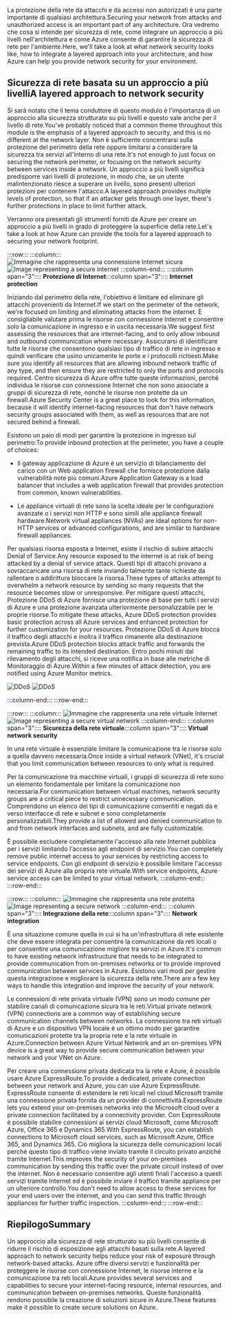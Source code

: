 <span data-ttu-id="b877f-101">La protezione della rete da attacchi e da accessi non autorizzati è una parte importante di qualsiasi architettura.</span><span class="sxs-lookup"><span data-stu-id="b877f-101">Securing your network from attacks and unauthorized access is an important part of any architecture.</span></span> <span data-ttu-id="b877f-102">Ora vedremo che cosa si intende per sicurezza di rete, come integrare un approccio a più livelli nell'architettura e come Azure consente di garantire la sicurezza di rete per l'ambiente.</span><span class="sxs-lookup"><span data-stu-id="b877f-102">Here, we'll take a look at what network security looks like, how to integrate a layered approach into your architecture, and how Azure can help you provide network security for your environment.</span></span>

## <a name="a-layered-approach-to-network-security"></a><span data-ttu-id="b877f-103">Sicurezza di rete basata su un approccio a più livelli</span><span class="sxs-lookup"><span data-stu-id="b877f-103">A layered approach to network security</span></span>

<span data-ttu-id="b877f-104">Si sarà notato che il tema conduttore di questo modulo è l'importanza di un approccio alla sicurezza strutturato su più livelli e questo vale anche per il livello di rete.</span><span class="sxs-lookup"><span data-stu-id="b877f-104">You've probably noticed that a common theme throughout this module is the emphasis of a layered approach to security, and this is no different at the network layer.</span></span> <span data-ttu-id="b877f-105">Non è sufficiente concentrarsi sulla protezione del perimetro della rete oppure limitarsi a considerare la sicurezza tra servizi all'interno di una rete.</span><span class="sxs-lookup"><span data-stu-id="b877f-105">It's not enough to just focus on securing the network perimeter, or focusing on the network security between services inside a network.</span></span> <span data-ttu-id="b877f-106">Un approccio a più livelli significa predisporre vari livelli di protezione, in modo che, se un utente malintenzionato riesce a superare un livello, sono presenti ulteriori protezioni per contenere l'attacco.</span><span class="sxs-lookup"><span data-stu-id="b877f-106">A layered approach provides multiple levels of protection, so that if an attacker gets through one layer, there's further protections in place to limit further attack.</span></span>

<span data-ttu-id="b877f-107">Verranno ora presentati gli strumenti forniti da Azure per creare un approccio a più livelli in grado di proteggere la superficie della rete.</span><span class="sxs-lookup"><span data-stu-id="b877f-107">Let's take a look at how Azure can provide the tools for a layered approach to securing your network footprint.</span></span>

:::row:::
  :::column:::
    <span data-ttu-id="b877f-108">![Immagine che rappresenta una connessione Internet sicura](../media/5-internet-protection.png)</span><span class="sxs-lookup"><span data-stu-id="b877f-108">![Image representing a secure internet](../media/5-internet-protection.png)</span></span>
  :::column-end:::
    <span data-ttu-id="b877f-109">:::column span="3":::: **Protezione di Internet**</span><span class="sxs-lookup"><span data-stu-id="b877f-109">:::column span="3":::: **Internet protection**</span></span>

<span data-ttu-id="b877f-110">Iniziando dal perimetro della rete, l'obiettivo è limitare ed eliminare gli attacchi provenienti da Internet.</span><span class="sxs-lookup"><span data-stu-id="b877f-110">If we start on the perimeter of the network, we're focused on limiting and eliminating attacks from the internet.</span></span> <span data-ttu-id="b877f-111">È consigliabile valutare prima le risorse con connessione Internet e consentire solo la comunicazione in ingresso e in uscita necessaria.</span><span class="sxs-lookup"><span data-stu-id="b877f-111">We suggest first assessing the resources that are internet-facing, and to only allow inbound and outbound communication where necessary.</span></span> <span data-ttu-id="b877f-112">Assicurarsi di identificare tutte le risorse che consentono qualsiasi tipo di traffico di rete in ingresso e quindi verificare che usino unicamente le porte e i protocolli richiesti.</span><span class="sxs-lookup"><span data-stu-id="b877f-112">Make sure you identify all resources that are allowing inbound network traffic of any type, and then ensure they are restricted to only the ports and protocols required.</span></span> <span data-ttu-id="b877f-113">Centro sicurezza di Azure offre tutte queste informazioni, perché individua le risorse con connessione Internet che non sono associate a gruppi di sicurezza di rete, nonché le risorse non protette da un firewall.</span><span class="sxs-lookup"><span data-stu-id="b877f-113">Azure Security Center is a great place to look for this information, because it will identify internet-facing resources that don't have network security groups associated with them, as well as resources that are not secured behind a firewall.</span></span>

<span data-ttu-id="b877f-114">Esistono un paio di modi per garantire la protezione in ingresso sul perimetro:</span><span class="sxs-lookup"><span data-stu-id="b877f-114">To provide inbound protection at the perimeter, you have a couple of choices:</span></span>

* <span data-ttu-id="b877f-115">Il gateway applicazione di Azure è un servizio di bilanciamento del carico con un Web application firewall che fornisce protezione dalla vulnerabilità note più comuni.</span><span class="sxs-lookup"><span data-stu-id="b877f-115">Azure Application Gateway is a load balancer that includes a web application firewall that provides protection from common, known vulnerabilities.</span></span>

* <span data-ttu-id="b877f-116">Le appliance virtuali di rete sono la scelta ideale per le configurazioni avanzate o i servizi non HTTP e sono simili alle appliance firewall hardware.</span><span class="sxs-lookup"><span data-stu-id="b877f-116">Network virtual appliances (NVAs) are ideal options for non-HTTP services or advanced configurations, and are similar to hardware firewall appliances.</span></span>

<span data-ttu-id="b877f-117">Per qualsiasi risorsa esposta a Internet, esiste il rischio di subire attacchi Denial of Service.</span><span class="sxs-lookup"><span data-stu-id="b877f-117">Any resource exposed to the internet is at risk of being attacked by a denial of service attack.</span></span> <span data-ttu-id="b877f-118">Questi tipi di attacchi provano a sovraccaricare una risorsa di rete inviando talmente tante richieste da rallentare o addirittura bloccare la risorsa.</span><span class="sxs-lookup"><span data-stu-id="b877f-118">These types of attacks attempt to overwhelm a network resource by sending so many requests that the resource becomes slow or unresponsive.</span></span> <span data-ttu-id="b877f-119">Per mitigare questi attacchi, Protezione DDoS di Azure fornisce una protezione di base per tutti i servizi di Azure e una protezione avanzata ulteriormente personalizzabile per le proprie risorse.</span><span class="sxs-lookup"><span data-stu-id="b877f-119">To mitigate these attacks, Azure DDoS protection provides basic protection across all Azure services and enhanced protection for further customization for your resources.</span></span> <span data-ttu-id="b877f-120">Protezione DDoS di Azure blocca il traffico degli attacchi e inoltra il traffico rimanente alla destinazione prevista.</span><span class="sxs-lookup"><span data-stu-id="b877f-120">Azure DDoS protection blocks attack traffic and forwards the remaining traffic to its intended destination.</span></span> <span data-ttu-id="b877f-121">Entro pochi minuti dal rilevamento degli attacchi, si riceve una notifica in base alle metriche di Monitoraggio di Azure.</span><span class="sxs-lookup"><span data-stu-id="b877f-121">Within a few minutes of attack detection, you are notified using Azure Monitor metrics.</span></span>

<span data-ttu-id="b877f-122"><!--TODO: replace with final media which was submitted for Design-for-security-in-azure -->
![DDoS](../media/ddos.png)</span><span class="sxs-lookup"><span data-stu-id="b877f-122"><!--TODO: replace with final media which was submitted for Design-for-security-in-azure -->
![DDoS](../media/ddos.png)</span></span>

 :::column-end:::
:::row-end:::

:::row:::
  :::column:::
    <span data-ttu-id="b877f-123">![Immagine che rappresenta una rete virtuale Internet](../media/5-vnet-security.png)</span><span class="sxs-lookup"><span data-stu-id="b877f-123">![Image representing a secure virtual network](../media/5-vnet-security.png)</span></span>
  :::column-end:::
    <span data-ttu-id="b877f-124">:::column span="3":::: **Sicurezza della rete virtuale**</span><span class="sxs-lookup"><span data-stu-id="b877f-124">:::column span="3":::: **Virtual network security**</span></span>

<span data-ttu-id="b877f-125">In una rete virtuale è essenziale limitare la comunicazione tra le risorse solo a quella davvero necessaria.</span><span class="sxs-lookup"><span data-stu-id="b877f-125">Once inside a virtual network (VNet), it's crucial that you limit communication between resources to only what is required.</span></span>

<span data-ttu-id="b877f-126">Per la comunicazione tra macchine virtuali, i gruppi di sicurezza di rete sono un elemento fondamentale per limitare la comunicazione non necessaria.</span><span class="sxs-lookup"><span data-stu-id="b877f-126">For communication between virtual machines, network security groups are a critical piece to restrict unnecessary communication.</span></span> <span data-ttu-id="b877f-127">Comprendono un elenco dei tipi di comunicazione consentiti e negati da e verso interfacce di rete e subnet e sono completamente personalizzabili.</span><span class="sxs-lookup"><span data-stu-id="b877f-127">They provide a list of allowed and denied communication to and from network interfaces and subnets, and are fully customizable.</span></span>

<span data-ttu-id="b877f-128">È possibile escludere completamente l'accesso alla rete Internet pubblica per i servizi limitando l'accesso agli endpoint di servizio.</span><span class="sxs-lookup"><span data-stu-id="b877f-128">You can completely remove public internet access to your services by restricting access to service endpoints.</span></span> <span data-ttu-id="b877f-129">Con gli endpoint di servizio è possibile limitare l'accesso dei servizi di Azure alla propria rete virtuale.</span><span class="sxs-lookup"><span data-stu-id="b877f-129">With service endpoints, Azure service access can be limited to your virtual network.</span></span>
 :::column-end:::
:::row-end:::

:::row:::
  :::column:::
    <span data-ttu-id="b877f-130">![Immagine che rappresenta una rete protetta](../media/5-network-integration.png)</span><span class="sxs-lookup"><span data-stu-id="b877f-130">![Image representing a secure network](../media/5-network-integration.png)</span></span>
  :::column-end:::
    <span data-ttu-id="b877f-131">:::column span="3":::: **Integrazione della rete**</span><span class="sxs-lookup"><span data-stu-id="b877f-131">:::column span="3":::: **Network integration**</span></span>

<span data-ttu-id="b877f-132">È una situazione comune quella in cui si ha un'infrastruttura di rete esistente che deve essere integrata per consentire la comunicazione da reti locali o per consentire una comunicazione migliore tra servizi in Azure.</span><span class="sxs-lookup"><span data-stu-id="b877f-132">It's common to have existing network infrastructure that needs to be integrated to provide communication from on-premises networks or to provide improved communication between services in Azure.</span></span> <span data-ttu-id="b877f-133">Esistono vari modi per gestire questa integrazione e migliorare la sicurezza della rete.</span><span class="sxs-lookup"><span data-stu-id="b877f-133">There are a few key ways to handle this integration and improve the security of your network.</span></span>

<span data-ttu-id="b877f-134">Le connessioni di rete privata virtuale (VPN) sono un modo comune per stabilire canali di comunicazione sicura tra le reti.</span><span class="sxs-lookup"><span data-stu-id="b877f-134">Virtual private network (VPN) connections are a common way of establishing secure communication channels between networks.</span></span> <span data-ttu-id="b877f-135">La connessione tra reti virtuali di Azure e un dispositivo VPN locale è un ottimo modo per garantire comunicazioni protette tra la propria rete e la rete virtuale in Azure.</span><span class="sxs-lookup"><span data-stu-id="b877f-135">Connection between Azure Virtual Network and an on-premises VPN device is a great way to provide secure communication between your network and your VNet on Azure.</span></span>

<span data-ttu-id="b877f-136">Per creare una connessione privata dedicata tra la rete e Azure, è possibile usare Azure ExpressRoute.</span><span class="sxs-lookup"><span data-stu-id="b877f-136">To provide a dedicated, private connection between your network and Azure, you can use Azure ExpressRoute.</span></span> <span data-ttu-id="b877f-137">ExpressRoute consente di estendere le reti locali nel cloud Microsoft tramite una connessione privata fornita da un provider di connettività.</span><span class="sxs-lookup"><span data-stu-id="b877f-137">ExpressRoute lets you extend your on-premises networks into the Microsoft cloud over a private connection facilitated by a connectivity provider.</span></span> <span data-ttu-id="b877f-138">Con ExpressRoute è possibile stabilire connessioni ai servizi cloud Microsoft, come Microsoft Azure, Office 365 e Dynamics 365.</span><span class="sxs-lookup"><span data-stu-id="b877f-138">With ExpressRoute, you can establish connections to Microsoft cloud services, such as Microsoft Azure, Office 365, and Dynamics 365.</span></span> <span data-ttu-id="b877f-139">Ciò migliora la sicurezza delle comunicazioni locali perché questo tipo di traffico viene inviato tramite il circuito privato anziché tramite Internet.</span><span class="sxs-lookup"><span data-stu-id="b877f-139">This improves the security of your on-premises communication by sending this traffic over the private circuit instead of over the internet.</span></span> <span data-ttu-id="b877f-140">Non è necessario consentire agli utenti finali l'accesso a questi servizi tramite Internet ed è possibile inviare il traffico tramite appliance per un ulteriore controllo.</span><span class="sxs-lookup"><span data-stu-id="b877f-140">You don't need to allow access to these services for your end users over the internet, and you can send this traffic through appliances for further traffic inspection.</span></span>
 :::column-end:::
:::row-end:::

## <a name="summary"></a><span data-ttu-id="b877f-141">Riepilogo</span><span class="sxs-lookup"><span data-stu-id="b877f-141">Summary</span></span>

<span data-ttu-id="b877f-142">Un approccio alla sicurezza di rete strutturato su più livelli consente di ridurre il rischio di esposizione agli attacchi basati sulla rete.</span><span class="sxs-lookup"><span data-stu-id="b877f-142">A layered approach to network security helps reduce your risk of exposure through network-based attacks.</span></span> <span data-ttu-id="b877f-143">Azure offre diversi servizi e funzionalità per proteggere le risorse con connessione Internet, le risorse interne e la comunicazione tra reti locali.</span><span class="sxs-lookup"><span data-stu-id="b877f-143">Azure provides several services and capabilities to secure your internet-facing resource, internal resources, and communication between on-premises networks.</span></span> <span data-ttu-id="b877f-144">Queste funzionalità rendono possibile la creazione di soluzioni sicure in Azure.</span><span class="sxs-lookup"><span data-stu-id="b877f-144">These features make it possible to create secure solutions on Azure.</span></span>